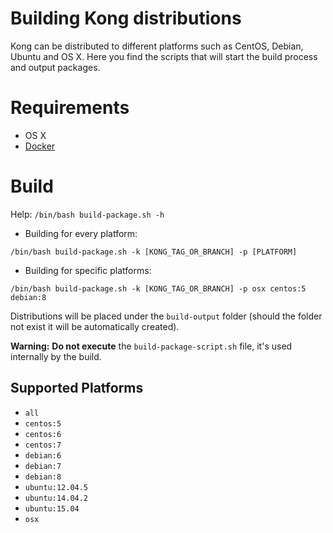 # Building Kong distributions

Kong can be distributed to different platforms such as CentOS, Debian, Ubuntu and OS X. Here you find the scripts that will start the build process and output packages.

# Requirements

- OS X
- [Docker](https://www.docker.com/)

# Build

Help: `/bin/bash build-package.sh -h`

- Building for every platform:

```shell
/bin/bash build-package.sh -k [KONG_TAG_OR_BRANCH] -p [PLATFORM]
```

- Building for specific platforms:

```shell
/bin/bash build-package.sh -k [KONG_TAG_OR_BRANCH] -p osx centos:5 debian:8
```

Distributions will be placed under the `build-output` folder (should the folder not exist it will be automatically created).

**Warning:** **Do not execute** the `build-package-script.sh` file, it's used internally by the build.

## Supported Platforms

- `all`
- `centos:5`
- `centos:6`
- `centos:7`
- `debian:6`
- `debian:7`
- `debian:8`
- `ubuntu:12.04.5`
- `ubuntu:14.04.2`
- `ubuntu:15.04`
- `osx`
